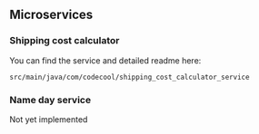 ## Microservices


### Shipping cost calculator

You can find the service and detailed readme here:
```
src/main/java/com/codecool/shipping_cost_calculator_service
```


### Name day service

Not yet implemented